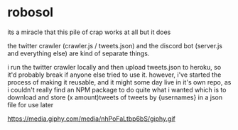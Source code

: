 # robosol
its a miracle that this pile of crap works at all but it does 

the twitter crawler (crawler.js / tweets.json) and the discord bot (server.js and everything else) are kind of separate things.

i run the twitter crawler locally and then upload tweets.json to heroku, so it'd probably break if anyone else tried to use it. 
however, i've started the process of making it reusable, and it might some day live in it's own repo, as i couldn't really find an NPM package to do quite what i wanted
which is to download and store (x amount)tweets of tweets by {usernames} in a json file for use later

https://media.giphy.com/media/nhPoFaLtbp6bS/giphy.gif
